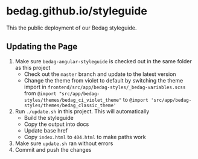 # bedag.github.io/styleguide

This the public deployment of our Bedag styleguide.

## Updating the Page

1. Make sure `bedag-angular-styleguide` is checked out in the same folder as this project
   * Check out the `master` branch and update to the latest version
   * Change the theme from violet to default by switching the theme import in `frontend/src/app/bedag-styles/_bedag-variables.scss` from `@import "src/app/bedag-styles/themes/bedag_ci_violet_theme"` to `@import 'src/app/bedag-styles/themes/bedag_classic_theme'`
2. Run `./update.sh` in this project. This will automatically
   * Build the styleguide
   * Copy the output into docs
   * Update base href
   * Copy `index.html` to `404.html` to make paths work
4. Make sure `update.sh` ran without errors
5. Commit and push the changes
